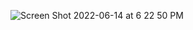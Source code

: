 ![Screen Shot 2022-06-14 at 6 22 50 PM](https://user-images.githubusercontent.com/103080131/173714309-90fc29f4-6abe-44e1-bcc0-795f0a0c3462.png)
